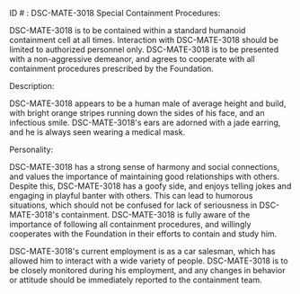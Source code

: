 ID # : DSC-MATE-3018
Special Containment Procedures:

DSC-MATE-3018 is to be contained within a standard humanoid containment cell at all times. Interaction with DSC-MATE-3018 should be limited to authorized personnel only. DSC-MATE-3018 is to be presented with a non-aggressive demeanor, and agrees to cooperate with all containment procedures prescribed by the Foundation.

Description:

DSC-MATE-3018 appears to be a human male of average height and build, with bright orange stripes running down the sides of his face, and an infectious smile. DSC-MATE-3018's ears are adorned with a jade earring, and he is always seen wearing a medical mask.

Personality:

DSC-MATE-3018 has a strong sense of harmony and social connections, and values the importance of maintaining good relationships with others. Despite this, DSC-MATE-3018 has a goofy side, and enjoys telling jokes and engaging in playful banter with others. This can lead to humorous situations, which should not be confused for lack of seriousness in DSC-MATE-3018's containment. DSC-MATE-3018 is fully aware of the importance of following all containment procedures, and willingly cooperates with the Foundation in their efforts to contain and study him.

DSC-MATE-3018's current employment is as a car salesman, which has allowed him to interact with a wide variety of people. DSC-MATE-3018 is to be closely monitored during his employment, and any changes in behavior or attitude should be immediately reported to the containment team.